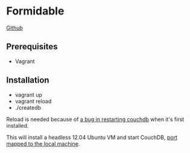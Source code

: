 Formidable
==========

[Github](https://github.com/angshu/formidable)

Prerequisites
------------

* Vagrant

Installation
------------

* vagrant up
* vagrant reload
* ./createdb

Reload is needed because of [a bug in restarting couchdb](https://bugs.launchpad.net/ubuntu/+source/couchdb/+bug/448682) when it's first installed. 

This will install a headless 12.04 Ubuntu VM and start CouchDB, [port mapped to the local machine](http://localhost:5984/_utils/). 

